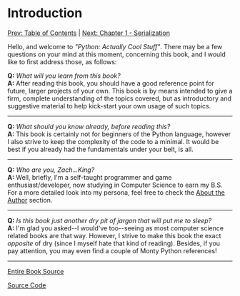 # Introduction

[Prev: Table of Contents](./SUMMARY.md) | [Next: Chapter 1 - Serialization](./chapter01.md)

Hello, and welcome to *"Python: Actually Cool Stuff"*. There may be a few questions
on your mind at this moment, concerning this book, and I would like to first
address those, as follows:  

**Q:** *What will you learn from this book?*  
**A:** After reading this book, you should have a good reference point for future,
larger projects of your own. This book is by means intended to give a firm, complete
understanding of the topics covered, but as introductory and suggestive material to
help kick-start your own usage of such topics.

---

**Q:** *What should you know already, before reading this?*  
**A:** This book is certainly not for beginners of the Python language, however
I also strive to keep the complexity of the code to a minimal. It would be best if
you already had the fundamentals under your belt, is all.

---

**Q:** *Who are you, Zach...King?*  
**A:** Well, briefly, I'm a self-taught programmer and game enthusiast/developer,
now studying in Computer Science to earn my B.S. For a more detailed look into my
persona, feel free to check the [About the Author](./about-the-author.md) section.  

---

**Q:** *Is this book just another dry pit of jargon that will put me to sleep?*  
**A:** I'm glad you asked--I would've too--seeing as most computer science related
books are that way. However, I strive to make this book the exact *opposite* of dry
(since I myself hate that kind of reading). Besides, if you pay attention,
you may even find a couple of Monty Python references!

---

[Entire Book Source](https://github.com/zach-king/CoolPython)

[Source Code](https://github.com/zach-king/CoolPython/blob/master/source)
